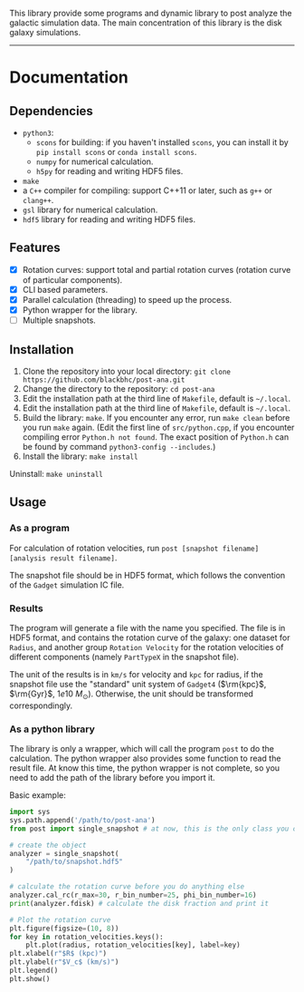 This library provide some programs and dynamic library to post analyze the galactic simulation data.
The main concentration of this library is the disk galaxy simulations.

---
# Documentation

## Dependencies
- `python3`:
    - `scons` for building: if you haven't installed `scons`, you can install it by `pip install scons`
    or `conda install scons`.
    - `numpy` for numerical calculation.
    - `h5py` for reading and writing HDF5 files.
- `make`
- a `C++` compiler for compiling: support C++11 or later, such as `g++` or `clang++`.
- `gsl` library for numerical calculation.
- `hdf5` library for reading and writing HDF5 files.

## Features
- [x] Rotation curves: support total and partial rotation curves (rotation curve of particular components).
- [x] CLI based parameters.
- [x] Parallel calculation (threading) to speed up the process.
- [x] Python wrapper for the library.
- [ ] Multiple snapshots.

## Installation
1. Clone the repository into your local directory: `git clone https://github.com/blackbhc/post-ana.git`
2. Change the directory to the repository: `cd post-ana`
3. Edit the installation path at the third line of `Makefile`, default is `~/.local`.
4. Edit the installation path at the third line of `Makefile`, default is `~/.local`.
5. Build the library: `make`. If you encounter any error, run `make clean` before you run `make` again.
(Edit the first line of `src/python.cpp`, if you encounter compiling error `Python.h not found`. The exact 
position of `Python.h` can be found by command `python3-config --includes`.)
6. Install the library: `make install`

Uninstall: `make uninstall`

## Usage
### As a program
For calculation of rotation velocities, run `post [snapshot filename] [analysis result filename]`.

The snapshot file should be in HDF5 format, which follows the convention of the `Gadget` simulation IC file. 

### Results
The program will generate a file with the name you specified. The file is in HDF5 format, and contains the 
rotation curve of the galaxy: one dataset for `Radius`, and another group `Rotation Velocity` for the rotation 
velocities of different components (namely `PartTypeX` in the snapshot file).

The unit of the results is in `km/s` for velocity and `kpc` for radius, if the snapshot file use the "standard"
unit system of `Gadget4` ($\rm{kpc}$, $\rm{Gyr}$, $1e10\ M_\odot$). Otherwise, the unit should be transformed
correspondingly.

### As a python library
The library is only a wrapper, which will call the program `post` to do the calculation. The python wrapper 
also provides some function to read the result file. At know this time, the python wrapper is not complete, 
so you need to add the path of the library before you import it.

Basic example:
```python
import sys
sys.path.append('/path/to/post-ana')
from post import single_snapshot # at now, this is the only class you can use

# create the object
analyzer = single_snapshot(
    "/path/to/snapshot.hdf5"
)

# calculate the rotation curve before you do anything else
analyzer.cal_rc(r_max=30, r_bin_number=25, phi_bin_number=16)
print(analyzer.fdisk) # calculate the disk fraction and print it

# Plot the rotation curve
plt.figure(figsize=(10, 8))
for key in rotation_velocities.keys():
    plt.plot(radius, rotation_velocities[key], label=key)
plt.xlabel(r"$R$ (kpc)")
plt.ylabel(r"$V_c$ (km/s)")
plt.legend()
plt.show()

```

